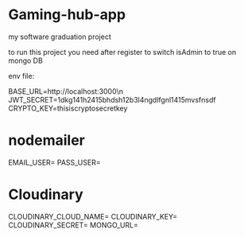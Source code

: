 # Gaming-hub-app

my software graduation project

to run this project you need after register to switch isAdmin to true on mongo DB

env file:

BASE_URL=http://localhost:3000\n
JWT_SECRET=1dkg141h2415bhdsh12b3l4ngdlfgnl1415mvsfnsdf
CRYPTO_KEY=thisiscryptosecretkey
# nodemailer
EMAIL_USER=
PASS_USER=
# Cloudinary
CLOUDINARY_CLOUD_NAME=
CLOUDINARY_KEY=
CLOUDINARY_SECRET=
MONGO_URL=
